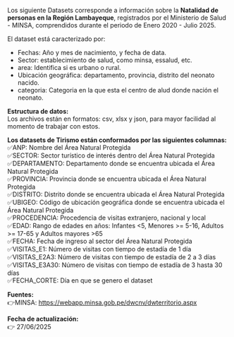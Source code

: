 Los siguiente Datasets corresponde a información sobre la **Natalidad de personas en la Región Lambayeque**, registrados por el Ministerio de Salud - MINSA, comprendidos durante el periodo de Enero 2020 - Julio 2025.    

El dataset está caracterizado por:  
- Fechas: Año y mes de nacimiento, y fecha de data.  
- Sector: establecimiento de salud, como minsa, essalud, etc.    
- area: Identifica si es urbano o rural.    
- Ubicación geográfica: departamento, provincia, distrito del neonato nacido.     
- categoria: Categoria en la que esta el centro de alud donde nación el neonato.    

**Estructura de datos:**   
Los archivos están en formatos: csv, xlsx y json, para mayor facilidad al momento de trabajar con estos.  

**Los datasets de Tirismo están conformados por las siguientes columnas:**  
✅ANP: Nombre del Área Natural Protegida  
✅SECTOR: Sector turístico de interés dentro del Área Natural Protegida  
✅DEPARTAMENTO: Departamento donde se encuentra ubicada el Área Natural Protegida  
✅PROVINCIA: Provincia donde se encuentra ubicada el Área Natural Protegida  
✅DISTRITO: Distrito donde se encuentra ubicada el Área Natural Protegida  
✅UBIGEO: Código de ubicación geográfica donde se encuentra ubicada el Área Natural Protegida  
✅PROCEDENCIA: Procedencia de visitas extranjero, nacional y local  
✅EDAD: Rango de edades en años: Infantes <5, Menores >= 5-16, Adultos >= 17-65 y Adultos mayores >65  
✅FECHA:	Fecha de ingreso al sector del Área Natural Protegida  
✅VISITAS_E1: Número de visitas con tiempo de estadía de 1 día  
✅VISITAS_E2A3: Número de visitas con tiempo de estadía de 2 a 3 días  
✅VISITAS_E3A30: Número de visitas con tiempo de estadía de 3 hasta 30 días  
✅FECHA_CORTE: Día en que se genero el dataset   


**Fuentes:**   
👉MINSA: https://webapp.minsa.gob.pe/dwcnv/dwterritorio.aspx        

**Fecha de actualización:**  
👉 27/06/2025  
